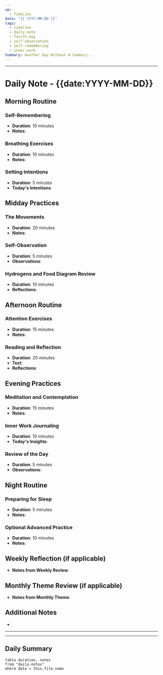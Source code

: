 ```yaml
---
up:
  - TimeLine
date: "{{ YYYY-MM-DD }}"
tags:
  - timeline
  - daily-note
  - fourth-way
  - self-observation
  - self-remembering
  - inner-work
Summary: Another Day Without A Summary...
---
```

---

# Daily Note - {{date:YYYY-MM-DD}}

## Morning Routine
### Self-Remembering
- **Duration**: 10 minutes
- **Notes**: 

### Breathing Exercises
- **Duration**: 10 minutes
- **Notes**: 

### Setting Intentions
- **Duration**: 5 minutes
- **Today's Intentions**: 

## Midday Practices
### The Movements
- **Duration**: 20 minutes
- **Notes**: 

### Self-Observation
- **Duration**: 5 minutes
- **Observations**: 

### Hydrogens and Food Diagram Review
- **Duration**: 10 minutes
- **Reflections**: 

## Afternoon Routine
### Attention Exercises
- **Duration**: 15 minutes
- **Notes**: 

### Reading and Reflection
- **Duration**: 20 minutes
- **Text**: 
- **Reflections**: 

## Evening Practices
### Meditation and Contemplation
- **Duration**: 15 minutes
- **Notes**: 

### Inner Work Journaling
- **Duration**: 10 minutes
- **Today's Insights**: 

### Review of the Day
- **Duration**: 5 minutes
- **Observations**: 

## Night Routine
### Preparing for Sleep
- **Duration**: 5 minutes
- **Notes**: 

### Optional Advanced Practice
- **Duration**: 10 minutes
- **Notes**: 

## Weekly Reflection (if applicable)
- **Notes from Weekly Review**: 

## Monthly Theme Review (if applicable)
- **Notes from Monthly Theme**: 

## Additional Notes
- 

---



---

## Daily Summary
```dataview
table duration, notes
from "daily-notes"
where date = this.file.name
